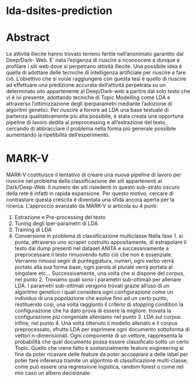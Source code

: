 # lda-dsites-prediction

# Abstract

Le attività illecite hanno trovato terreno fertile nell’anonimato garantito dal Deep/Dark- Web. E’ nata l’esigenza di riuscire a riconoscere e dunque a profilare i siti web dove si perpetrano attività illecite. Una possibile idea è quella di adottare delle tecniche di intelligenza artificiale per riuscire a fare ciò. L’obiettivo che si vuole raggiungere con questa tesi è quello di riuscire ad effettuare una predizione accurata dell’attività perpetrata su un determinato sito appartenente al Deep/Dark-web a partire dal solo testo che vi è ivi presente, adottando tecniche di Topic Modelling come LDA e attraverso l’ottimizzazione degli iperparametri mediante l’adozione di algoritmi genetici. Per riuscire a fornire ad LDA una base testuale di partenza qualitativamente più alta possibile, è stata creata una opportuna pipeline di lavoro dedita al preprocessing e all’estrazione del testo, cercando di abbracciare il problema nella forma più generale possibile aumentando la ripetibilità dell’esperimento.

# MARK-V
MARK-V costituisce il tentativo di creare una nuova pipeline di lavoro per riuscire nel problema della classificazione dei siti appartenenti al Dark/Deep-Web. Il numero dei siti risiedenti in questo sub-strato oscuro della rete è infatti in rapida espansione. Per questo motivo, cercare di contrastare questa crescita è diventata una sfida ancora aperta per la ricerca. L’approccio avanzato da MARK-V si articola su 4 punti:
1. Estrazione e Pre-processing del testo
2. Tuning degli Iper-parametri di LDA
3. Training di LDA
4. Conversione in problema di classificazione multiclasse
Nella fase 1. si punta, attraverso uno scraper costruito appositamente, di estrapolare il testo dai dump presenti nel dataset ANITA e successivamente a preprocessare il testo rimuovendo tutto ciò che non è essenziale. Verranno rimossi segni di punteggiatura, numeri, ogni verbo verrà portato alla sua forma base, ogni parola al plurale verrà portata al singolare etc... Successivamente, una volta che si dispone del corpus, nel punto 2. Troviamo quali sono i parametri sub-ottimali per allenare LDA. I parametri sub-ottimali vengono trovati grazie all’uso di un algoritmo genetico i quali considera ogni configurazione come un individuo di una popolazione che evolve fino ad un certo punto, restituendo così, una volta raggiunto il criterio di stopping condition la configurazione che ha dato prova di essere la migliore. trovata la configurazione più congeniale alleniamo nel punto 3. LDA sul corpus. Infine, nel punto 4. Una volta ottenuto il modello allenato e il corpus preprocessato, sfrutto LDA per esprimere ogni documento sottoforma di vettori n-dimensionali. Ogni componente di un vettore, rappresenta la probabilità che quel documento possa essere classificato sotto un certo Topic. Quello che viene fatto è sostanzialmente feature engineering al fine da poter ricavare delle feature da poter accoppiare a delle label per poter fare inferenza tramite un algoritmo di classificazione multi-classe, come può essere una regressione logistica, random forest o come nel mio caso un albero decisionale.
